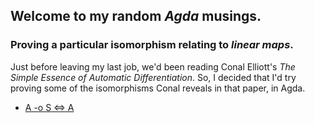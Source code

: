 ## Welcome to my random _Agda_ musings.

### Proving a particular isomorphism relating to _linear maps_.

Just before leaving my last job, we'd been reading Conal Elliott's _The Simple Essence of Automatic Differentiation_.
So, I decided that I'd try proving some of the isomorphisms Conal reveals in that paper, in Agda.

- [A -o S <=> A](html/simple_essence.md)
